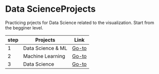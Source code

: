 # Data ScienceProjects
Practicing prjects for Data Science related to the visualization. Start from the begginer level.

|step|Projects|Link|
|-|-|-|
|1|Data Science & ML | <a href=[https://thecleverprogrammer.com/2023/07/15/machine-learning-projects-using-python/](https://github.com/durgeshsamariya/Data-Science-Machine-Learning-Project-with-Source-Code)>Go-to</a>|
|2|Machine Learning  | <a href="https://thecleverprogrammer.com/machine-learning/">Go-to</a>|
|3|Data Science | <a href="https://github.com/topics/data-science-projects">Go-to</a>|


<!--step1- Data Science & ML Projects: [https://thecleverprogrammer.com/2023/07/15/machine-learning-projects-using-python/](https://github.com/durgeshsamariya/Data-Science-Machine-Learning-Project-with-Source-Code)
step2- ML Projects
Step3: https://github.com/topics/data-science-projects

Project under construction: last part
https://thecleverprogrammer.com/2020/05/08/birth-rate-analysis/

More info: https://thecleverprogrammer.com/machine-learning/ -->
